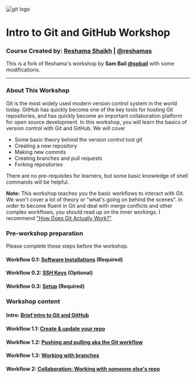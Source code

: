 ![git logo](images/git.png)

# Intro to Git and GitHub Workshop

### Course Created by:  [Reshama Shaikh](https://reshamas.github.io) | [@reshamas](https://twitter.com/reshamas)

This is a fork of Reshama's workshop by **Sam Bail [@spbail](http://twitter.com/spbail)** with some modifications.

---

### About This Workshop

Git is the most widely used modern version control system in the world today. GitHub has quickly become one of the key tools for hosting Git repositories, and has quickly become an important collaboration platform for open source development. In this workshop, you will learn the basics of version control with Git and GitHub. We will cover
- Some basic theory behind the version control tool git
- Creating a new repository
- Making new commits
- Creating branches and pull requests
- Forking repositories

There are no pre-requisites for learners, but some basic knowledge of shell commands will be helpful.

**Note:** This workshop teaches you the basic workflows to interact with Git. We won't cover a lot of theory or "what's going on behind the scenes". In order to become fluent in Git and deal with merge conflicts and other complex workflows, you should read up on the inner workings. I recommend ["How Does Git Actually Work?"](https://www.raywenderlich.com/books/advanced-git/v1.0/chapters/1-how-does-git-actually-work).


### Pre-workshop preparation

Please complete these steps before the workshop.

#### Workflow 0.1:  [Software Installations](workflows/w_0_1_installs.md) (Required)

#### Workflow 0.2:  [SSH Keys](workflows/w_0_2_ssh_keys.md) (Optional)

#### Workflow 0.3:  [Setup](workflows/w_0_3_setup.md) (Required)

### Workshop content

#### Intro: [Brief intro to Git and GitHub](workflows/intro.md)

#### Workflow 1.1: [Create & update your repo](workflows/w_1_1_create_inspect_myrepo.md)
  
#### Workflow 1.2: [Pushing and pulling aka the Git workflow](/workflows/w_1_2_git_workflow.md)

#### Workflow 1.3: [Working with branches](workflows/w_1_3_branches.md)

#### Workflow 2: [Collaboration: Working with someone else's repo](workflows/w_2_pull_request_org_repo.md)




